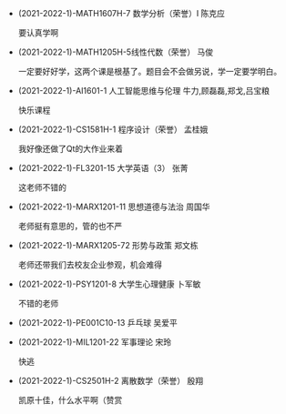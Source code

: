 - (2021-2022-1)-MATH1607H-7 数学分析（荣誉）Ⅰ 陈克应

  要认真学啊

- (2021-2022-1)-MATH1205H-5线性代数（荣誉） 马俊

  一定要好好学，这两个课是根基了。题目会不会做另说，学一定要学明白。

- (2021-2022-1)-AI1601-1 人工智能思维与伦理 牛力,顾磊磊,郑戈,吕宝粮

  快乐课程

- (2021-2022-1)-CS1581H-1 程序设计（荣誉） 孟桂娥

  我好像还做了Qt的大作业来着

- (2021-2022-1)-FL3201-15 大学英语（3） 张菁

  这老师不错的

- (2021-2022-1)-MARX1201-11 思想道德与法治 周国华

  老师挺有意思的，管的也不严

- (2021-2022-1)-MARX1205-72 形势与政策 郑文栋

  老师还带我们去校友企业参观，机会难得

- (2021-2022-1)-PSY1201-8 大学生心理健康 卜军敏

  不错的老师

- (2021-2022-1)-PE001C10-13 乒乓球 吴爱平
- (2021-2022-1)-MIL1201-22 军事理论 宋玲

  快逃

- (2021-2022-1)-CS2501H-2 离散数学（荣誉） 殷翔

  凯原十佳，什么水平啊（赞赏
